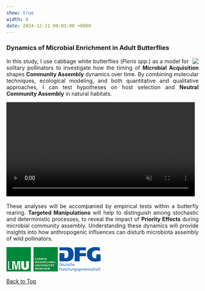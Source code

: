 ```yaml
---
show: true
width: 8
date: 2024-12-11 00:01:00 +0800
---
```


<div class="p-4">
    <h3 id="Pieris">Dynamics of Microbial Enrichment in Adult Butterflies</h3>
    <div style="text-align: justify;">
           <img data-src="{{ 'assets/images/photos/IMG_5899m.jpg' | relative_url }}" class="lazy rounded frame-img" style="float: right; margin-left: 10px;"  
               src="{{ '/assets/images/empty_300x200.png' | relative_url }}">
              <p>
                In this study, I use cabbage white butterflies (<i>Pieris spp.</i>) as a model for solitary pollinators to investigate how the timing of 
                  <strong>Microbial Acquisition</strong> shapes <strong>Community Assembly</strong> dynamics over time.
                By combining molecular techniques, ecological modeling, and both quantitative and qualitative approaches, 
                  I can test hypotheses on host selection and <strong>Neutral Community Assembly</strong> in natural habitats. 
               </p>
        <div>
  <video autoplay loop muted playsinline class="rounded" style="width: 98%">
  <source src="assets/video/Pieris_small.mp4" type="video/mp4">
  Your browser does not support the video tag.
</video>
</div>
<p>
These analyses will be accompanied by empirical tests within a butterfly rearing. <strong>Targeted Manipulations</strong> will help to distinguish among stochastic and deterministic processes, to reveal the impact of <strong>Priority Effects</strong> during microbial community assembly. Understanding these dynamics will provide insights into how anthropogenic influences can disturb microbiota assembly of wild pollinators.
</p>
     <img src="/assets/logo/logo64_LMU.png" alt="LMU Logo" class="img-fluid logo-img">
     <img src="/assets/logo/logo64_DFGalt.png" alt="DFG Logo" class="img-fluid logo-img"> 
       <p><a href="#top">Back to Top <i class="fas fa-angle-double-up"></i></a></p>
     </div>
 </div>
